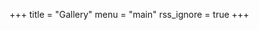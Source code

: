 +++
title = "Gallery"
menu = "main"
rss_ignore = true
+++

<head>
    <meta name="viewport" content="user-scalable=no, width=device-width, initial-scale=1, maximum-scale=1">
    <script type="text/javascript" src="https://cdn.jsdelivr.net/npm/jquery@3.3.1/dist/jquery.min.js"></script>
    <link href="https://cdn.jsdelivr.net/npm/nanogallery2@3/dist/css/nanogallery2.min.css" rel="stylesheet"
        type="text/css">
    <script type="text/javascript"
        src="https://cdn.jsdelivr.net/npm/nanogallery2@3/dist/jquery.nanogallery2.min.js"></script>
</head>

<div id="nanogallery2"
    data-nanogallery2 = '{ 
"viewerTools":     {
        "topLeft":    "pageCounter",
        "topRight":   "fullscreenButton, downloadButton, closeButton"
      },
      "thumbnailWidth":   "auto",
  	  "thumbnailHeight":  400,
      "thumbnailLabel":     { "display": false },
     "galleryMosaic" :   [
          { "c": 1, "r": 1, "w": 2, "h": 2 },
          { "c": 3, "r": 1, "w": 1, "h": 1 },
          { "c": 3, "r": 2, "w": 1, "h": 1 },
          { "c": 1, "r": 3, "w": 1, "h": 1 },
          { "c": 3, "r": 3, "w": 2, "h": 1 }
      ],
      "thumbnailDisplayOutsideScreen": false,
      "thumbnailBorderHorizontal": 0,
      "thumbnailBorderVertical": 0,
      "slideshowDelay": 500,
      "imageTransition": "swipe2"
    }'
  >
      <a href="/images/gallery/2024/29.jpg.webp" data-ngthumb="/images/gallery/2024/29-thumb.jpg.webp"></a>
      <a href="/images/gallery/2024/28.jpg.webp" data-ngthumb="/images/gallery/2024/28-thumb.jpg.webp"></a>
      <a href="/images/gallery/2024/27.jpg.webp" data-ngthumb="/images/gallery/2024/27-thumb.jpg.webp"></a>
      <a href="/images/gallery/2024/26.jpg.webp" data-ngthumb="/images/gallery/2024/26-thumb.jpg.webp"></a>
      <a href="/images/gallery/2024/25.jpg.webp" data-ngthumb="/images/gallery/2024/25-thumb.jpg.webp"></a>
      <a href="/images/gallery/2024/24.jpg.webp" data-ngthumb="/images/gallery/2024/24-thumb.jpg.webp"></a>
      <a href="/images/gallery/2024/23.jpg.webp" data-ngthumb="/images/gallery/2024/23-thumb.jpg.webp"></a>
      <a href="/images/gallery/2024/22.jpg.webp" data-ngthumb="/images/gallery/2024/22-thumb.jpg.webp"></a>
      <a href="/images/gallery/2024/21.jpg.webp" data-ngthumb="/images/gallery/2024/21-thumb.jpg.webp"></a>
      <a href="/images/gallery/2024/20.jpg.webp" data-ngthumb="/images/gallery/2024/20-thumb.jpg.webp"></a>
      <a href="/images/gallery/2024/19.jpg.webp" data-ngthumb="/images/gallery/2024/19-thumb.jpg.webp"></a>
      <a href="/images/gallery/2024/18.jpg.webp" data-ngthumb="/images/gallery/2024/18-thumb.jpg.webp"></a>
      <a href="/images/gallery/2024/17.jpg.webp" data-ngthumb="/images/gallery/2024/17-thumb.jpg.webp"></a>
      <a href="/images/gallery/2024/16.jpg.webp" data-ngthumb="/images/gallery/2024/16-thumb.jpg.webp"></a>
      <a href="/images/gallery/2024/15.jpg.webp" data-ngthumb="/images/gallery/2024/15-thumb.jpg.webp"></a>
      <a href="/images/gallery/2024/14.jpg.webp" data-ngthumb="/images/gallery/2024/14-thumb.jpg.webp"></a>
      <a href="/images/gallery/2024/13.jpg.webp" data-ngthumb="/images/gallery/2024/13-thumb.jpg.webp"></a>
      <a href="/images/gallery/2024/12.jpg.webp" data-ngthumb="/images/gallery/2024/12-thumb.jpg.webp"></a>
      <a href="/images/gallery/2024/11.jpg.webp" data-ngthumb="/images/gallery/2024/11-thumb.jpg.webp"></a>
      <a href="/images/gallery/2024/10.jpg.webp" data-ngthumb="/images/gallery/2024/10-thumb.jpg.webp"></a>
      <a href="/images/gallery/2024/9.jpg.webp" data-ngthumb="/images/gallery/2024/9-thumb.jpg.webp"></a>
      <a href="/images/gallery/2024/8.jpg.webp" data-ngthumb="/images/gallery/2024/8-thumb.jpg.webp"></a>
      <a href="/images/gallery/2024/7.jpg.webp" data-ngthumb="/images/gallery/2024/7-thumb.jpg.webp"></a>
      <a href="/images/gallery/2024/6.jpg.webp" data-ngthumb="/images/gallery/2024/6-thumb.jpg.webp"></a>
      <a href="/images/gallery/2024/5.jpg.webp" data-ngthumb="/images/gallery/2024/5-thumb.jpg.webp"></a>
      <a href="/images/gallery/2024/4.jpg.webp" data-ngthumb="/images/gallery/2024/4-thumb.jpg.webp"></a>
      <a href="/images/gallery/2024/3.jpg.webp" data-ngthumb="/images/gallery/2024/3-thumb.jpg.webp"></a>
      <a href="/images/gallery/2024/2.jpg.webp" data-ngthumb="/images/gallery/2024/2-thumb.jpg.webp"></a>
      <a href="/images/gallery/2024/1.jpg.webp" data-ngthumb="/images/gallery/2024/1-thumb.jpg.webp"></a>
      <a href="/images/gallery/2023/44.jpg.webp" data-ngthumb="/images/gallery/2023/44-thumb.jpg.webp"></a>
      <a href="/images/gallery/2023/43.jpg.webp" data-ngthumb="/images/gallery/2023/43-thumb.jpg.webp"></a>
      <a href="/images/gallery/2023/42.jpg.webp" data-ngthumb="/images/gallery/2023/42-thumb.jpg.webp"></a>
      <a href="/images/gallery/2023/41.jpg.webp" data-ngthumb="/images/gallery/2023/41-thumb.jpg.webp"></a>
      <a href="/images/gallery/2023/40.jpg.webp" data-ngthumb="/images/gallery/2023/40-thumb.jpg.webp"></a>
      <a href="/images/gallery/2023/39.jpg.webp" data-ngthumb="/images/gallery/2023/39-thumb.jpg.webp"></a>
      <a href="/images/gallery/2023/38.jpg.webp" data-ngthumb="/images/gallery/2023/38-thumb.jpg.webp"></a>
      <a href="/images/gallery/2023/37.jpg.webp" data-ngthumb="/images/gallery/2023/37-thumb.jpg.webp"></a>
      <a href="/images/gallery/2023/36.jpg.webp" data-ngthumb="/images/gallery/2023/36-thumb.jpg.webp"></a>
      <a href="/images/gallery/2023/35.jpg.webp" data-ngthumb="/images/gallery/2023/35-thumb.jpg.webp"></a>
      <a href="/images/gallery/2023/34.jpg.webp" data-ngthumb="/images/gallery/2023/34-thumb.jpg.webp"></a>
      <a href="/images/gallery/2023/33.jpg.webp" data-ngthumb="/images/gallery/2023/33-thumb.jpg.webp"></a>
      <a href="/images/gallery/2023/32.jpg.webp" data-ngthumb="/images/gallery/2023/32-thumb.jpg.webp"></a>
      <a href="/images/gallery/2023/31.jpg.webp" data-ngthumb="/images/gallery/2023/31-thumb.jpg.webp"></a>
      <a href="/images/gallery/2023/30.jpg.webp" data-ngthumb="/images/gallery/2023/30-thumb.jpg.webp"></a>
      <a href="/images/gallery/2023/29.jpg.webp" data-ngthumb="/images/gallery/2023/29-thumb.jpg.webp"></a>
      <a href="/images/gallery/2023/28.jpg.webp" data-ngthumb="/images/gallery/2023/28-thumb.jpg.webp"></a>
      <a href="/images/gallery/2023/27.jpg.webp" data-ngthumb="/images/gallery/2023/27-thumb.jpg.webp"></a>
      <a href="/images/gallery/2023/26.jpg.webp" data-ngthumb="/images/gallery/2023/26-thumb.jpg.webp"></a>
      <a href="/images/gallery/2023/24.jpg.webp" data-ngthumb="/images/gallery/2023/24-thumb.jpg.webp"></a>
      <a href="/images/gallery/2023/25.jpg.webp" data-ngthumb="/images/gallery/2023/25-thumb.jpg.webp"></a>
      <a href="/images/gallery/2023/9.jpg.webp" data-ngthumb="/images/gallery/2023/9-thumb.jpg.webp"></a>
      <a href="/images/gallery/2023/8.jpg.webp" data-ngthumb="/images/gallery/2023/8-thumb.jpg.webp"></a>
      <a href="/images/gallery/2023/7.jpg.webp" data-ngthumb="/images/gallery/2023/7-thumb.jpg.webp"></a>
      <a href="/images/gallery/2023/6.jpg.webp" data-ngthumb="/images/gallery/2023/6-thumb.jpg.webp"></a>
      <a href="/images/gallery/2023/5.jpg.webp" data-ngthumb="/images/gallery/2023/5-thumb.jpg.webp"></a>
      <a href="/images/gallery/2023/4.jpg.webp" data-ngthumb="/images/gallery/2023/4-thumb.jpg.webp"></a>
      <a href="/images/gallery/2023/3.jpg.webp" data-ngthumb="/images/gallery/2023/3-thumb.jpg.webp"></a>
      <a href="/images/gallery/2023/2.jpg.webp" data-ngthumb="/images/gallery/2023/2-thumb.jpg.webp"></a>
      <a href="/images/gallery/2023/1.jpg.webp" data-ngthumb="/images/gallery/2023/1-thumb.jpg.webp"></a>
      <a href="/images/gallery/2023/10.jpg.webp" data-ngthumb="/images/gallery/2023/10-thumb.jpg.webp"></a>
      <a href="/images/gallery/2023/11.jpg.webp" data-ngthumb="/images/gallery/2023/11-thumb.jpg.webp"></a>
      <a href="/images/gallery/2023/12.jpg.webp" data-ngthumb="/images/gallery/2023/12-thumb.jpg.webp"></a>
      <a href="/images/gallery/2023/13.jpg.webp" data-ngthumb="/images/gallery/2023/13-thumb.jpg.webp"></a>
      <a href="/images/gallery/2023/14.jpg.webp" data-ngthumb="/images/gallery/2023/14-thumb.jpg.webp"></a>
      <a href="/images/gallery/2023/15.jpg.webp" data-ngthumb="/images/gallery/2023/15-thumb.jpg.webp"></a>
      <a href="/images/gallery/2023/16.jpg.webp" data-ngthumb="/images/gallery/2023/16-thumb.jpg.webp"></a>
      <a href="/images/gallery/2023/17.jpg.webp" data-ngthumb="/images/gallery/2023/17-thumb.jpg.webp"></a>
      <a href="/images/gallery/2023/18.jpg.webp" data-ngthumb="/images/gallery/2023/18-thumb.jpg.webp"></a>
      <a href="/images/gallery/2023/19.jpg.webp" data-ngthumb="/images/gallery/2023/19-thumb.jpg.webp"></a>
      <a href="/images/gallery/2023/20.jpg.webp" data-ngthumb="/images/gallery/2023/20-thumb.jpg.webp"></a>
      <a href="/images/gallery/2023/21.jpg.webp" data-ngthumb="/images/gallery/2023/21-thumb.jpg.webp"></a>
      <a href="/images/gallery/2023/22.jpg.webp" data-ngthumb="/images/gallery/2023/22-thumb.jpg.webp"></a>
      <a href="/images/gallery/2023/23.jpg.webp" data-ngthumb="/images/gallery/2023/23-thumb.jpg.webp"></a>
      <a href="/images/gallery/2021/1.jpg.webp" data-ngthumb="/images/gallery/2021/1-thumb.jpg.webp"></a>
      <a href="/images/gallery/2021/2.jpg.webp" data-ngthumb="/images/gallery/2021/2-thumb.jpg.webp"></a>
      <a href="/images/gallery/2021/3.jpg.webp" data-ngthumb="/images/gallery/2021/3-thumb.jpg.webp"></a>
      <a href="/images/gallery/2021/4.jpg.webp" data-ngthumb="/images/gallery/2021/4-thumb.jpg.webp"></a>
      <a href="/images/gallery/2021/5.jpg.webp" data-ngthumb="/images/gallery/2021/5-thumb.jpg.webp"></a>
      <a href="/images/gallery/2020/1.jpg.webp" data-ngthumb="/images/gallery/2020/1-thumb.jpg.webp"></a>
      <a href="/images/gallery/2020/2.jpg.webp" data-ngthumb="/images/gallery/2020/2-thumb.jpg.webp"></a>
      <a href="/images/gallery/2020/3.jpg.webp" data-ngthumb="/images/gallery/2020/3-thumb.jpg.webp"></a>
      <a href="/images/gallery/2020/4.jpg.webp" data-ngthumb="/images/gallery/2020/4-thumb.jpg.webp"></a>
      <a href="/images/gallery/2020/5.jpg.webp" data-ngthumb="/images/gallery/2020/5-thumb.jpg.webp"></a>
      <a href="/images/gallery/2020/6.jpg.webp" data-ngthumb="/images/gallery/2020/6-thumb.jpg.webp"></a>
      <a href="/images/gallery/2020/7.jpg.webp" data-ngthumb="/images/gallery/2020/7-thumb.jpg.webp"></a>
      <a href="/images/gallery/2020/8.jpg.webp" data-ngthumb="/images/gallery/2020/8-thumb.jpg.webp"></a>
</div>
